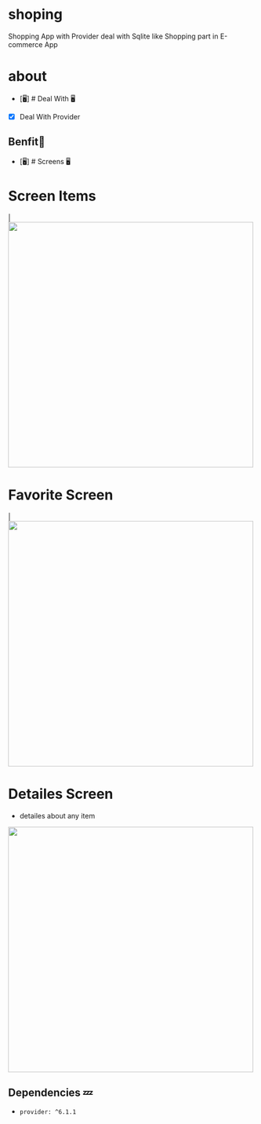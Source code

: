 # shoping

Shopping App with Provider deal with Sqlite  like Shopping part in E-commerce App

# about 
- [🖥] # Deal With 🖥
- [x] Deal With Provider

## Benfit👻
- [🖥] # Screens 🖥

# Screen Items 
|<img src="snapshot/all_item.jpg" width="500">

# Favorite Screen 
|<img src="snapshot/fav.jpg" width="500">

# Detailes Screen 
- detailes about any item
<img src="snapshot/details.jpg" width="500">

## Dependencies 💤
 -  `provider: ^6.1.1`
